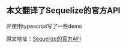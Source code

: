 ## 本文翻译了Sequelize的官方API
并使用typescript写了一些demo

原文地址：[Sequelize的官方API](http://docs.sequelizejs.com)



